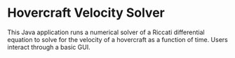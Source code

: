 # Hovercraft Velocity Solver
This Java application runs a numerical solver of a Riccati differential equation to solve for the velocity of a hovercraft as a function of time. Users interact through a basic GUI.
